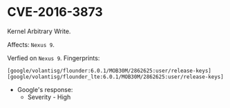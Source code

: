 # CVE-2016-3873

Kernel Arbitrary Write.

Affects: `Nexus 9`.

Verfied on `Nexus 9`. Fingerprints:
```
[google/volantisg/flounder:6.0.1/MOB30M/2862625:user/release-keys]             
[google/volantisg/flounder_lte:6.0.1/MOB30M/2862625:user/release-keys]
```

* Google's response: 
  - Severity - High
